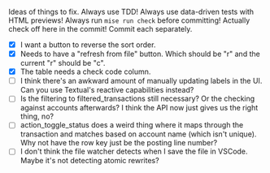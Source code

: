 Ideas of things to fix. Always use TDD! Always use data-driven tests with HTML previews! Always run `mise run check` before committing! Actually check off here in the commit! Commit each separately.

- [x] I want a button to reverse the sort order.
- [x] Needs to have a "refresh from file" button. Which should be "r" and the current "r" should be "c".
- [x] The table needs a check code column.
- [ ] I think there's an awkward amount of manually updating labels in the UI. Can you use Textual's reactive capabilities instead?
- [ ] Is the filtering to filtered_transactions still necessary? Or the checking against accounts afterwards? I think the API now just gives us the right thing, no?
- [ ] action_toggle_status does a weird thing where it maps through the transaction and matches based on account name (which isn't unique). Why not have the row key just be the posting line number?
- [ ] I don't think the file watcher detects when I save the file in VSCode. Maybe it's not detecting atomic rewrites?
